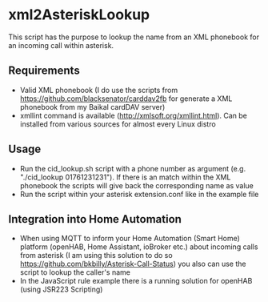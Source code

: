 # xml2AsteriskLookup

This script has the purpose to lookup the name from an XML phonebook for an incoming call within asterisk.

## Requirements
* Valid XML phonebook (I do use the scripts from https://github.com/blacksenator/carddav2fb for generate a XML phonebook from my Baikal cardDAV server)
* xmllint command is available (http://xmlsoft.org/xmllint.html). Can be installed from various sources for almost every Linux distro

## Usage
* Run the cid_lookup.sh script with a phone number as argument (e.g. "./cid_lookup 01761231231"). If there is an match within the XML phonebook the scripts will give back the corresponding name as value
* Run the script within your asterisk extension.conf like in the example file

## Integration into Home Automation
* When using MQTT to inform your Home Automation (Smart Home) platform (openHAB, Home Assistant, ioBroker etc.) about incoming calls from asterisk (I am using this solution to do so https://github.com/bkbilly/Asterisk-Call-Status) you also can use the script to lookup the caller's name
* In the JavaScript rule example there is a running solution for openHAB (using JSR223 Scripting)
